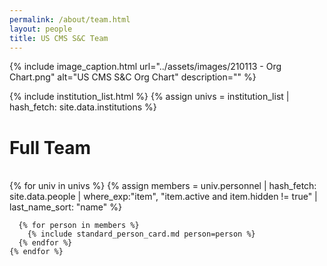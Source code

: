 ```yaml
---
permalink: /about/team.html
layout: people
title: US CMS S&C Team
---
```


{% include image_caption.html url="../assets/images/210113 - Org Chart.png" alt="US CMS S&C Org Chart" description="" %}

{% include institution_list.html %}
{% assign univs = institution_list | hash_fetch: site.data.institutions %}

<h1>Full Team</h1><br>

<div class="container-fluid">
  <div class="row">
    {% for univ in univs %}
      {% assign members = univ.personnel | hash_fetch: site.data.people
                                         | where_exp:"item", "item.active and item.hidden != true"
                                         | last_name_sort: "name" %}

      {% for person in members %}
        {% include standard_person_card.md person=person %}
      {% endfor %}
    {% endfor %}
  </div>
</div>




